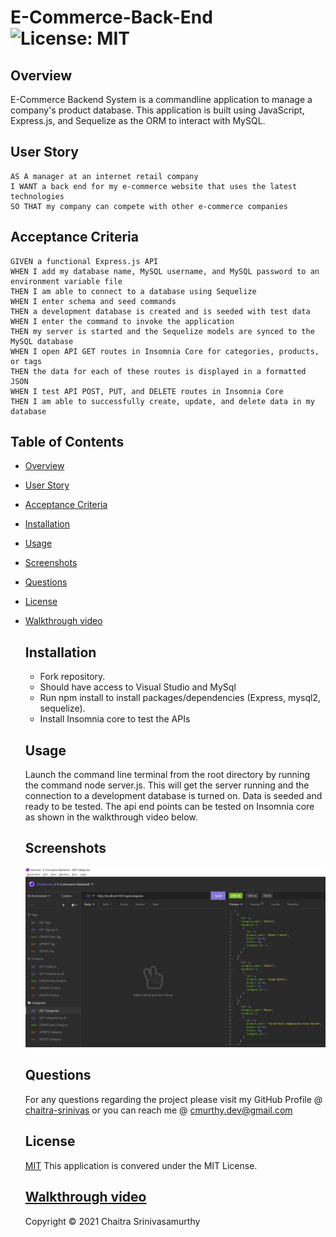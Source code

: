 # E-Commerce-Back-End ![License: MIT](https://img.shields.io/badge/License-MIT-yellow.svg)

## Overview

E-Commerce Backend System is a commandline application to manage a company's product database. This application is built using JavaScript, Express.js, and Sequelize as the ORM to interact with MySQL.

## User Story
```
AS A manager at an internet retail company
I WANT a back end for my e-commerce website that uses the latest technologies
SO THAT my company can compete with other e-commerce companies

```
## Acceptance Criteria
```
GIVEN a functional Express.js API
WHEN I add my database name, MySQL username, and MySQL password to an environment variable file
THEN I am able to connect to a database using Sequelize
WHEN I enter schema and seed commands
THEN a development database is created and is seeded with test data
WHEN I enter the command to invoke the application
THEN my server is started and the Sequelize models are synced to the MySQL database
WHEN I open API GET routes in Insomnia Core for categories, products, or tags
THEN the data for each of these routes is displayed in a formatted JSON
WHEN I test API POST, PUT, and DELETE routes in Insomnia Core
THEN I am able to successfully create, update, and delete data in my database

```

## Table of Contents

- [Overview](#overview)
- [User Story](#user-story)
- [Acceptance Criteria](#acceptance-criteria)
- [Installation](#installation)
- [Usage](#usage)
- [Screenshots](#screenshots)
- [Questions](#questions)
- [License](#license)
- [Walkthrough video](#walkthrough-video)

    ## Installation
   - Fork repository.
   - Should have access to Visual Studio and MySql
   - Run npm install to install packages/dependencies (Express, mysql2, sequelize).
   - Install Insomnia core to test the APIs
   
    ## Usage
    Launch the command line terminal from the root directory by running the command node server.js. This will get the server running and the connection to a development database is turned on. Data is seeded and ready to be tested. The api end points can be tested on Insomnia core as shown in the walkthrough video below.
   
    ## Screenshots
    ![E-Com](./assets/E-Com.png)

    ## Questions
    For any questions regarding the project please visit my 
    GitHub Profile @ 
    [chaitra-srinivas](https://github.com/dfdfgfd)
    or you can reach me @ cmurthy.dev@gmail.com
    
    ## License
    [MIT](https://opensource.org/licenses/MIT)
    This application is convered under the MIT License.
    

    ## [Walkthrough video](https://drive.google.com/file/d/1hoxa2f2BH0lcEajkGP88Q7QhkQ8WqXPH/view?usp=sharing)


    Copyright © 2021 Chaitra Srinivasamurthy 
    